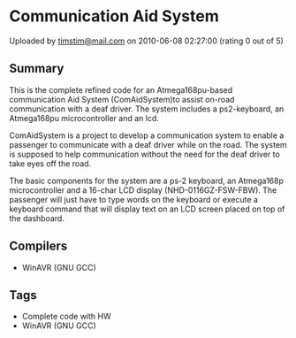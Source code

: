 # Communication Aid System

Uploaded by timstim@mail.com on 2010-06-08 02:27:00 (rating 0 out of 5)

## Summary

This is the complete refined code for an Atmega168pu-based communication Aid System (ComAidSystem)to assist on-road communication with a deaf driver. The system includes a ps2-keyboard, an Atmega168pu microcontroller and an lcd.


ComAidSystem is a project to develop a communication system to enable a passenger to communicate with a deaf driver while on the road. The system is supposed to help communication without the need for the deaf driver to take eyes off the road.


The basic components for the system are a ps-2 keyboard, an Atmega168p microcontroller and a 16-char LCD display (NHD-0116GZ-FSW-FBW). The passenger will just have to type words on the keyboard or execute a keyboard command that will display text on an LCD screen placed on top of the dashboard.

## Compilers

- WinAVR (GNU GCC)

## Tags

- Complete code with HW
- WinAVR (GNU GCC)
